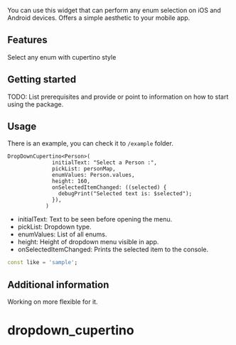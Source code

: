 
<!-- 
This README describes the package. If you publish this package to pub.dev,
this README's contents appear on the landing page for your package.

For information about how to write a good package README, see the guide for
[writing package pages](https://dart.dev/guides/libraries/writing-package-pages). 

For general information about developing packages, see the Dart guide for
[creating packages](https://dart.dev/guides/libraries/create-library-packages)
and the Flutter guide for
[developing packages and plugins](https://flutter.dev/developing-packages). 
-->

You can use this widget that can perform any enum selection on iOS and Android devices. Offers a simple aesthetic to your mobile app.




## Features

Select any enum with cupertino style

## Getting started

TODO: List prerequisites and provide or point to information on how to
start using the package.

## Usage

There is an example, you can check it
to `/example` folder. 


```
DropDownCupertino<Person>(
              initialText: "Select a Person :",
              pickList: personMap,
              enumValues: Person.values,
              height: 160,
              onSelectedItemChanged: ((selected) {
                debugPrint("Selected text is: $selected");
              }),
            )
```

  - initialText: Text to be seen before opening the menu.
  - pickList: Dropdown type.
  - enumValues: List of all enums.
  - height: Height of dropdown menu visible in app.
  - onSelectedItemChanged: Prints the selected item to the console.
  
  
```dart
const like = 'sample';
```

## Additional information

Working on more flexible for it.
# dropdown_cupertino
